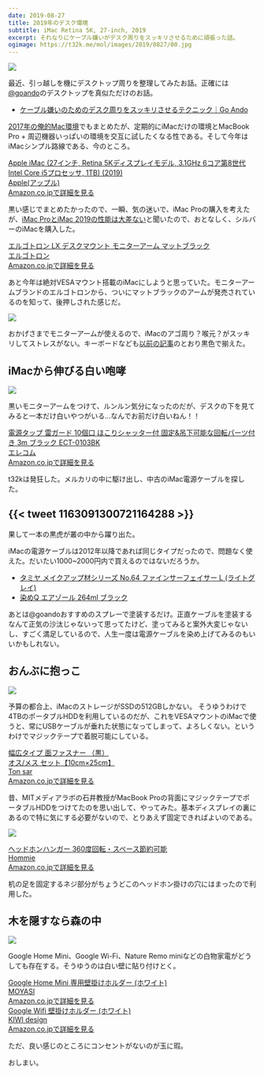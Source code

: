 ```yaml
---
date: 2019-08-27
title: 2019年のデスク環境
subtitle: iMac Retina 5K, 27-inch, 2019
excerpt: それなりにケーブル嫌いがデスク周りをスッキリさせるために頑張った話。
ogimage: https://t32k.me/mol/images/2019/0827/00.jpg
---
```


![](/mol/images/2019/0827/00.jpg)

最近、引っ越しを機にデスクトップ周りを整理してみたお話。正確には[@goando](https://twitter.com/goando)のデスクトップを真似ただけのお話。

- [ケーブル嫌いのためのデスク周りをスッキリさせるテクニック｜Go Ando](https://note.mu/goando/n/n8569df97318c)

[2017年の俺的Mac環境](/mol/log/macbook-pro-late-2016/)でもまとめたが、定期的にiMacだけの環境とMacBook Pro + 周辺機器いっぱいの環境を交互に試したくなる性である。そして今年はiMacシンプル路線である、今のところ。

<div class="__media"><a href="https://www.amazon.co.jp/dp/B07PRX33WK/?tag=warikiru-22" target="_blank" rel="noopener">
<img src="https://images-na.ssl-images-amazon.com/images/I/51f-vsakkWL._SL1024_.jpg" alt="" class="__media__image">
<div class="__media__body">
    <div>Apple iMac (27インチ, Retina 5Kディスプレイモデル, 3.1GHz 6コア第8世代Intel Core i5プロセッサ, 1TB) (2019)</div>
    <div class="__media__text">Apple(アップル)</div>
    <div>Amazon.co.jpで詳細を見る</div>
</div>
</a></div>

黒い感じでまとめたかったので、一瞬、気の迷いで、iMac Proの購入を考えたが、[iMac ProとiMac 2019の性能は大差ない](https://gori.me/imac/115734)と聞いたので、おとなしく、シルバーのiMacを購入した。

<div class="__media"><a href="https://www.amazon.co.jp/dp/B07Q8TJ2KL/?tag=warikiru-22" target="_blank" rel="noopener">
<img src="https://images-na.ssl-images-amazon.com/images/I/71%2BVZmr4paL._SL1500_.jpg" alt="" class="__media__image">
<div class="__media__body">
    <div>エルゴトロン LX デスクマウント モニターアーム マットブラック</div>
    <div class="__media__text">エルゴトロン</div>
    <div>Amazon.co.jpで詳細を見る</div>
</div>
</a></div>

あと今年は絶対VESAマウント搭載のiMacにしようと思っていた。モニターアームブランドのエルゴトロンから、ついにマットブラックのアームが発売されているのを知って、後押しされた感じだ。

![](/mol/images/2019/0827/01.jpg?v1)

おかげさまでモニターアームが使えるので、iMacのアゴ周り？喉元？がスッキリしてストレスがない。キーボードなども[以前の記事](/mol/log/satechi-aluminum-slim-wireless-keyboard/)のとおり黒色で揃えた。

## iMacから伸びる白い咆哮

![](/mol/images/2019/0827/02.jpg)

黒いモニターアームをつけて、ルンルン気分になったのだが、デスクの下を見てみると一本だけ白いやつがいる...なんでお前だけ白いねん！！

<div class="__media"><a href="https://www.amazon.co.jp/dp/B07QKSJDVW/?tag=warikiru-22" target="_blank" rel="noopener">
<img src="https://images-na.ssl-images-amazon.com/images/I/61ls5MaAbUL._SL1500_.jpg" alt="" class="__media__image">
<div class="__media__body">
    <div>電源タップ 雷ガード 10個口 ほこりシャッター付 固定&吊下可能な回転パーツ付き 3m ブラック ECT-0103BK</div>
    <div class="__media__text">エレコム</div>
    <div>Amazon.co.jpで詳細を見る</div>
</div>
</a></div>

t32kは発狂した。メルカリの中に駆け出し、中古のiMac電源ケーブルを探した。

{{< tweet 1163091300721164288 >}}
--
果して一本の黒虎が叢の中から躍り出た。

iMacの電源ケーブルは2012年以降であれば同じタイプだったので、問題なく使えた。だいたい1000~2000円内で買えるのではないだろうか。

- [タミヤ メイクアップ材シリーズ No.64 ファインサーフェイサー L (ライトグレイ)](https://www.amazon.co.jp/dp/B000BMXRUM/?tag=warikiru-22)
- [染めQ エアゾール 264ml ブラック](https://www.amazon.co.jp/dp/B003JA7LYQ/?tag=warikiru-22)

あとは@goandoおすすめのスプレーで塗装するだけ。正直ケーブルを塗装するなんて正気の沙汰じゃないって思ってたけど、塗ってみると案外大変じゃないし、すごく満足しているので、人生一度は電源ケーブルを染め上げてみるのもいいかもしれない。

## おんぶに抱っこ

![](/mol/images/2019/0827/03.jpg)

予算の都合上、iMacのストレージがSSDの512GBしかない。 そうゆうわけで4TBのポータブルHDDを利用しているのだが、これをVESAマウントのiMacで使うと、常にUSBケーブルが垂れた状態になってしまって、よろしくない。というわけでマジックテープで着脱可能にしている。

<div class="__media"><a href="https://www.amazon.co.jp/dp/B00KE8CX1C/?tag=warikiru-22" target="_blank" rel="noopener">
<img src="https://images-na.ssl-images-amazon.com/images/I/71gBy2MJsgL._SL1500_.jpg" alt="" class="__media__image">
<div class="__media__body">
    <div>幅広タイプ 面ファスナー （黒）<br>オス/メス セット【10cm×25cm】</div>
    <div class="__media__text">Ton sar</div>
    <div>Amazon.co.jpで詳細を見る</div>
</div>
</a></div>

昔、MITメディアラボの石井教授がMacBook Proの背面にマジックテープでポータブルHDDをつけてたのを思い出して、やってみた。基本ディスプレイの裏にあるので特に気にする必要がないので、とりあえず固定できればよいのである。

![](/mol/images/2019/0827/04.jpg)

<div class="__media"><a href="https://www.amazon.co.jp/dp/B07HHYMK9L/?tag=warikiru-22" target="_blank" rel="noopener">
<img src="https://images-na.ssl-images-amazon.com/images/I/51C0GCQOG6L._SL1100_.jpg" alt="" class="__media__image">
<div class="__media__body">
    <div>ヘッドホンハンガー 360度回転・スペース節約可能</div>
    <div class="__media__text">Hommie</div>
    <div>Amazon.co.jpで詳細を見る</div>
</div>
</a></div>

机の足を固定するネジ部分がちょうどこのヘッドホン掛けの穴にはまったので利用した。

## 木を隠すなら森の中

![](/mol/images/2019/0827/05.jpg)

Google Home Mini、Google Wi-Fi、Nature Remo miniなどの白物家電がどうしても存在する。そうゆうのは白い壁に貼り付けとく。

<div class="__media"><a href="https://www.amazon.co.jp/dp/B07GP8QY8H/?tag=warikiru-22" target="_blank" rel="noopener">
<img src="https://images-na.ssl-images-amazon.com/images/I/71diS5kNudL._SL1500_.jpg" alt="" class="__media__image">
<div class="__media__body">
    <div>Google Home Mini 専用壁掛けホルダー (ホワイト)</div>
    <div class="__media__text">MOYASI</div>
    <div>Amazon.co.jpで詳細を見る</div>
</div>
</a></div>

<div class="__media"><a href="https://www.amazon.co.jp/dp/B07MMTH4MR/?tag=warikiru-22" target="_blank" rel="noopener">
<img src="https://images-na.ssl-images-amazon.com/images/I/51q7kWTAW3L._SL1500_.jpg" alt="" class="__media__image">
<div class="__media__body">
    <div>Google Wifi 壁掛けホルダー (ホワイト) </div>
    <div class="__media__text">KIWI design</div>
    <div>Amazon.co.jpで詳細を見る</div>
</div>
</a></div>

ただ、良い感じのところにコンセントがないのが玉に瑕。

おしまい。
